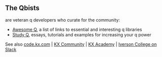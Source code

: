 ## The Qbists 

are veteran q developers who curate for the community:

* [Awesome Q](https://awesome-q.org), a list of links to essential and interesting q libraries
* [Study Q](https://github.com/qbists/studyq), essays, tutorials and examples for increasing your q power

See also [code.kx.com](https://code.kx.com) | [KX Community](https://community.kx.com) | [KX Academy](https://kx.com/academy) | [Iverson College on Slack](https://iversoncollege.slack/com)


<!--

**Here are some ideas to get you started:**

🙋‍♀️ A short introduction - what is your organization all about?
🌈 Contribution guidelines - how can the community get involved?
👩‍💻 Useful resources - where can the community find your docs? Is there anything else the community should know?
🍿 Fun facts - what does your team eat for breakfast?
🧙 Remember, you can do mighty things with the power of [Markdown](https://docs.github.com/github/writing-on-github/getting-started-with-writing-and-formatting-on-github/basic-writing-and-formatting-syntax)
-->
